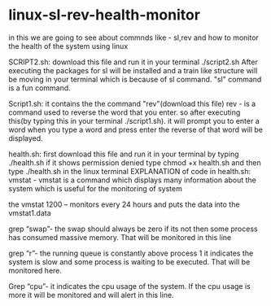 # linux-sl-rev-health-monitor
in this we are going to see about commnds like - sl,rev and how to monitor the health of the system using linux

SCRIPT2.sh: download this file and run it in your terminal ./script2.sh After executing the packages for sl will be installed and a train like structure will be moving in your terminal which is because of sl command. "sl" command is a fun command.

Script1.sh: it contains the the command "rev"(download this file) rev - is a command used to reverse the word that you enter. so after executing this(by typing this in your terminal ./script1.sh). it will prompt you to enter a word when you type a word and press enter the reverse of that word will be displayed.

health.sh: first download this file and run it in your terminal by typing ./health.sh if it shows permission denied type chmod +x health.sh and then type ./health.sh in the linux terminal EXPLANATION of code in health.sh: vmstat - vmstat is a command which displays many information about the system which is useful for the monitoring of system

the vmstat 1200 – monitors every 24 hours and puts the data into the vmstat1.data

grep “swap”- the swap should always be zero if its not then some process has consumed massive memory. That will be monitored in this line

grep “r”- the running queue is constantly above process 1 it indicates the system is slow and some process is waiting to be executed. That will be monitored here.

Grep “cpu”- it indicates the cpu usage of the system. If the cpu usage is more it will be monitored and will alert in this line.
